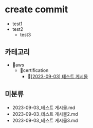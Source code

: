 # create commit
- test1
- test2
  - test3
## 카테고리
- 📂aws
  - 📂certification
    - 📄[[2023-09-03] 테스트 게시물](https://github.com/kimbongjune/test-ssss/blob/main/aws%2Fcertification%2F2023-09-03_%ED%85%8C%EC%8A%A4%ED%8A%B8%20%EA%B2%8C%EC%8B%9C%EB%AC%BC.md)

## 미분류
- 2023-09-03_테스트 게시물.md
- 2023-09-03_테스트 게시물2.md
- 2023-09-03_테스트 게시물3.md
